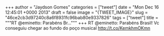 
+++
author = "Jaydson Gomes"
categories = ["tweet"]
date = "Mon Dec 16 12:45:01 +0000 2013"
draft = false
image = "{TWEET_IMAGE}"
slug = "46ce2cb3d97240c8a6f8931fc96bab80e9337826"
tags = ["tweet"]
title = """RT @eminetto: Parabéns Br..."""
+++
RT @eminetto: Parabéns Brasil! Vc conseguiu chegar ao fundo do poço musical http://t.co/KemkhmOKmn
